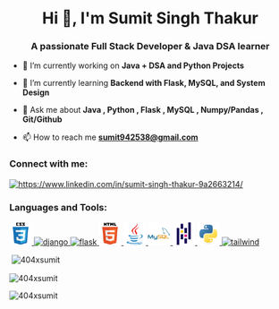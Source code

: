 <h1 align="center">Hi 👋, I'm Sumit Singh Thakur</h1>
<h3 align="center">A passionate Full Stack Developer & Java DSA learner</h3>



- 🔭 I’m currently working on **Java + DSA and Python Projects**

- 🌱 I’m currently learning **Backend with Flask, MySQL, and System Design**

- 💬 Ask me about **Java , Python , Flask , MySQL , Numpy/Pandas , Git/Github**

- 📫 How to reach me **sumit942538@gmail.com**

<h3 align="left">Connect with me:</h3>
<p align="left">
<a href="https://www.linkedin.com/in/sumit-singh-thakur-9a2663214/" target="blank"><img align="center" src="https://raw.githubusercontent.com/rahuldkjain/github-profile-readme-generator/master/src/images/icons/Social/linked-in-alt.svg" alt="https://www.linkedin.com/in/sumit-singh-thakur-9a2663214/" height="30" width="40" /></a>
</p>

<h3 align="left">Languages and Tools:</h3>
<p align="left"> <a href="https://www.w3schools.com/css/" target="_blank" rel="noreferrer"> <img src="https://raw.githubusercontent.com/devicons/devicon/master/icons/css3/css3-original-wordmark.svg" alt="css3" width="40" height="40"/> </a> <a href="https://www.djangoproject.com/" target="_blank" rel="noreferrer"> <img src="https://cdn.worldvectorlogo.com/logos/django.svg" alt="django" width="40" height="40"/> </a> <a href="https://flask.palletsprojects.com/" target="_blank" rel="noreferrer"> <img <img width="64" height="64" src="https://img.icons8.com/nolan/64/flask.png" alt="flask"/> </a> <a href="https://www.w3.org/html/" target="_blank" rel="noreferrer"> <img src="https://raw.githubusercontent.com/devicons/devicon/master/icons/html5/html5-original-wordmark.svg" alt="html5" width="40" height="40"/> </a> <a href="https://www.java.com" target="_blank" rel="noreferrer"> <img src="https://raw.githubusercontent.com/devicons/devicon/master/icons/java/java-original.svg" alt="java" width="40" height="40"/> </a> <a href="https://www.mysql.com/" target="_blank" rel="noreferrer"> <img src="https://raw.githubusercontent.com/devicons/devicon/master/icons/mysql/mysql-original-wordmark.svg" alt="mysql" width="40" height="40"/> </a> <a href="https://pandas.pydata.org/" target="_blank" rel="noreferrer"> <img src="https://raw.githubusercontent.com/devicons/devicon/2ae2a900d2f041da66e950e4d48052658d850630/icons/pandas/pandas-original.svg" alt="pandas" width="40" height="40"/> </a> <a href="https://www.python.org" target="_blank" rel="noreferrer"> <img src="https://raw.githubusercontent.com/devicons/devicon/master/icons/python/python-original.svg" alt="python" width="40" height="40"/> </a> <a href="https://tailwindcss.com/" target="_blank" rel="noreferrer"> <img src="https://www.vectorlogo.zone/logos/tailwindcss/tailwindcss-icon.svg" alt="tailwind" width="40" height="40"/> </a> </p>


<p>&nbsp;<img align="center" src="https://github-readme-stats.vercel.app/api?username=404xsumit&show_icons=true&locale=en" alt="404xsumit" /></p>

<p><img align="center" src="https://github-readme-streak-stats.herokuapp.com/?user=404xsumit&" alt="404xsumit" /></p>

<p><img align="left" src="https://github-readme-stats.vercel.app/api/top-langs?username=404xsumit&show_icons=true&locale=en&layout=compact" alt="404xsumit" /></p>

